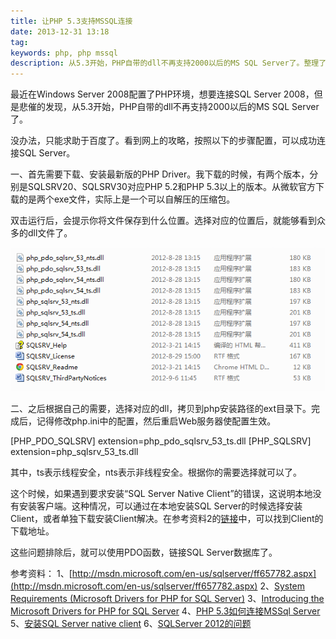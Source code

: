 ```yaml
---
title: 让PHP 5.3支持MSSQL连接
date: 2013-12-31 13:18
tag: 
keywords: php, php mssql
description: 从5.3开始，PHP自带的dll不再支持2000以后的MS SQL Server了。整理了相关资料，实现了与Sql Server 2008的成功连接。
---
```



最近在Windows Server 2008配置了PHP环境，想要连接SQL Server 2008，但是悲催的发现，从5.3开始，PHP自带的dll不再支持2000以后的MS SQL Server了。

没办法，只能求助于百度了。看到网上的攻略，按照以下的步骤配置，可以成功连接SQL Server。

一、首先需要下载、安装最新版的PHP Driver。我下载的时候，有两个版本，分别是SQLSRV20、SQLSRV30对应PHP 5.2和PHP 5.3以上的版本。从微软官方下载的是两个exe文件，实际上是一个可以自解压的压缩包。

双击运行后，会提示你将文件保存到什么位置。选择对应的位置后，就能够看到众多的dll文件了。

![](./20131231-php-mssql-connect/162323441890.png)

二、之后根据自己的需要，选择对应的dll，拷贝到php安装路径的ext目录下。完成后，记得修改php.ini中的配置，然后重启Web服务器使配置生效。

[PHP_PDO_SQLSRV]
extension=php_pdo_sqlsrv_53_ts.dll
[PHP_SQLSRV]
extension=php_sqlsrv_53_ts.dll

其中，ts表示线程安全，nts表示非线程安全。根据你的需要选择就可以了。

这个时候，如果遇到要求安装“SQL Server Native Client”的错误，这说明本地没有安装客户端。这种情况，可以通过在本地安装SQL Server的时候选择安装Client，或者单独下载安装Client解决。在参考资料2的[链接](http://msdn.microsoft.com/en-us/library/cc296170(SQL.90).aspx)中，可以找到Client的下载地址。

这些问题排除后，就可以使用PDO函数，链接SQL Server数据库了。

参考资料：
1、[http://msdn.microsoft.com/en-us/sqlserver/ff657782.aspx](http://msdn.microsoft.com/en-us/sqlserver/ff657782.aspx)
2、[System Requirements (Microsoft Drivers for PHP for SQL Server)](http://msdn.microsoft.com/en-us/library/cc296170(SQL.90).aspx)
3、[Introducing the Microsoft Drivers for PHP for SQL Server](http://msdn.microsoft.com/en-us/library/cc296170(SQL.90).aspx)
4、[PHP 5.3如何连接MSSql Server](http://blog.csdn.net/sptoor/article/details/7704991)
5、[安装SQL Server native client](http://msdn.microsoft.com/zh-cn/library/ms131321.aspx)
6、[SQLServer 2012的问题](http://social.msdn.microsoft.com/Forums/ie/zh-CN/2e950ea0-0f1d-411b-99f6-e48d26269214/sqlserver2012?forum=sqlserverzhchs)